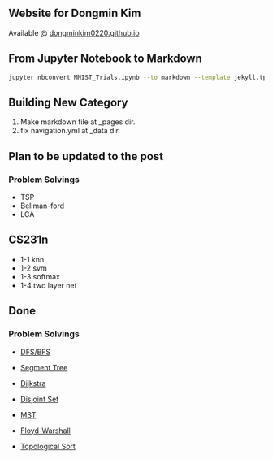 ## Website for Dongmin Kim

Available @ [dongminkim0220.github.io](https://dongminkim0220.github.io/)



## From Jupyter Notebook to Markdown

```bash
jupyter nbconvert MNIST_Trials.ipynb --to markdown --template jekyll.tpl
```



## Building New Category

1. Make markdown file at _pages dir.
2. fix navigation.yml at _data dir.



## Plan to be updated to the post

### Problem Solvings

- TSP
- Bellman-ford
- LCA



## CS231n

- 1-1 knn
- 1-2 svm
- 1-3 softmax
- 1-4 two layer net



## Done

### Problem Solvings

- [DFS/BFS](https://dongminkim0220.github.io/posts/bfs_dfs/)

- [Segment Tree](https://dongminkim0220.github.io/posts/segment_tree/)

- [Dijkstra](https://dongminkim0220.github.io/posts/dijkstra/)

- [Disjoint Set](https://dongminkim0220.github.io/posts/disjoint_set/)

- [MST](https://dongminkim0220.github.io/posts/MST/)

- [Floyd-Warshall](https://dongminkim0220.github.io/posts/floyd_warshall/)

- [Topological Sort](https://dongminkim0220.github.io/posts/topological_sort/)

  